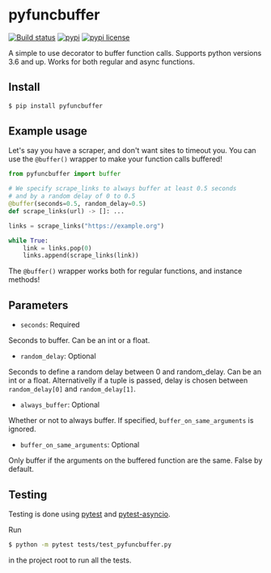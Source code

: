 # pyfuncbuffer
[![Build status](https://github.com/Jupsista/pyfuncbuffer/actions/workflows/pytest.yml/badge.svg?branch=master)](https://github.com/Jupsista/pyfuncbuffer/actions/workflows/pytest.yml)
[![pypi](https://img.shields.io/pypi/v/pyfuncbuffer.svg)](https://pypi.org/project/pyfuncbuffer)
[![pypi license](https://img.shields.io/pypi/l/pyfuncbuffer)](https://www.gnu.org/licenses/gpl-3.0.en.html)

A simple to use decorator to buffer function calls. Supports python versions 3.6 and up.
Works for both regular and async functions.

## Install

```bash
$ pip install pyfuncbuffer
```

## Example usage

Let's say you have a scraper, and don't want sites to timeout you.
You can use the `@buffer()` wrapper to make your function calls buffered!

```python
from pyfuncbuffer import buffer

# We specify scrape_links to always buffer at least 0.5 seconds
# and by a random delay of 0 to 0.5
@buffer(seconds=0.5, random_delay=0.5)
def scrape_links(url) -> []: ...

links = scrape_links("https://example.org")

while True:
    link = links.pop(0)
    links.append(scrape_links(link))
```

The `@buffer()` wrapper works both for regular functions, and instance methods!

## Parameters

- `seconds`: Required

Seconds to buffer. Can be an int or a float.

- `random_delay`: Optional

Seconds to define a random delay between 0 and random_delay.
Can be an int or a float. Alternativelly if a tuple is passed,
delay is chosen between `random_delay[0]` and `random_delay[1]`.

- `always_buffer`: Optional

Whether or not to always buffer. If specified, `buffer_on_same_arguments`
is ignored.

- `buffer_on_same_arguments`: Optional

Only buffer if the arguments on the buffered function are the same.
False by default.

## Testing

Testing is done using [pytest](https://github.com/pytest-dev/pytest) and [pytest-asyncio](https://github.com/pytest-dev/pytest-asyncio).

Run

```bash
$ python -m pytest tests/test_pyfuncbuffer.py
```

in the project root to run all the tests.
